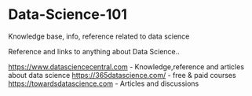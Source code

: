 # Data-Science-101
Knowledge base, info, reference related to data science


Reference and links to anything about Data Science..

https://www.datasciencecentral.com  - Knowledge,reference and articles about data science
https://365datascience.com/ -  free & paid  courses 
https://towardsdatascience.com  - Articles and discussions
